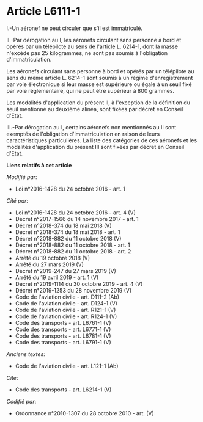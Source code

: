 # Article L6111-1

I.-Un aéronef ne peut circuler que s'il est immatriculé. 

II.-Par dérogation au I, les aéronefs circulant sans personne à bord et opérés par un télépilote au sens de l'article L.
6214-1, dont la masse n'excède pas 25 kilogrammes, ne sont pas soumis à l'obligation d'immatriculation. 

Les aéronefs circulant sans personne à bord et opérés par un télépilote au sens du même article L. 6214-1 sont soumis à un
régime d'enregistrement par voie électronique si leur masse est supérieure ou égale à un seuil fixé par voie réglementaire,
qui ne peut être supérieur à 800 grammes. 

Les modalités d'application du présent II, à l'exception de la définition du seuil mentionné au deuxième alinéa, sont fixées
par décret en Conseil d'Etat. 

III.-Par dérogation au I, certains aéronefs non mentionnés au II sont exemptés de l'obligation d'immatriculation en raison de
leurs caractéristiques particulières. La liste des catégories de ces aéronefs et les modalités d'application du présent III
sont fixées par décret en Conseil d'Etat.

**Liens relatifs à cet article**

_Modifié par_:

  - Loi n°2016-1428 du 24 octobre 2016 - art. 1

_Cité par_:

  - Loi n°2016-1428 du 24 octobre 2016 - art. 4 (V)
  - Décret n°2017-1566 du 14 novembre 2017 - art. 1
  - Décret n°2018-374 du 18 mai 2018 (V)
  - Décret n°2018-374 du 18 mai 2018 - art. 1
  - Décret n°2018-882 du 11 octobre 2018 (V)
  - Décret n°2018-882 du 11 octobre 2018 - art. 1
  - Décret n°2018-882 du 11 octobre 2018 - art. 2
  - Arrêté du 19 octobre 2018 (V)
  - Arrêté du 27 mars 2019 (V)
  - Décret n°2019-247 du 27 mars 2019 (V)
  - Arrêté du 19 avril 2019 - art. 1 (V)
  - Décret n°2019-1114 du 30 octobre 2019 - art. 4 (V)
  - Décret n°2019-1253 du 28 novembre 2019 (V)
  - Code de l'aviation civile - art. D111-2 (Ab)
  - Code de l'aviation civile - art. D124-1 (V)
  - Code de l'aviation civile - art. R121-1 (V)
  - Code de l'aviation civile - art. R124-1 (V)
  - Code des transports - art. L6761-1 (V)
  - Code des transports - art. L6771-1 (V)
  - Code des transports - art. L6781-1 (V)
  - Code des transports - art. L6791-1 (V)

_Anciens textes_:

  - Code de l'aviation civile - art. L121-1 (Ab)

_Cite_:

  - Code des transports - art. L6214-1 (V)

_Codifié par_:

  - Ordonnance n°2010-1307 du 28 octobre 2010 - art. (V)
